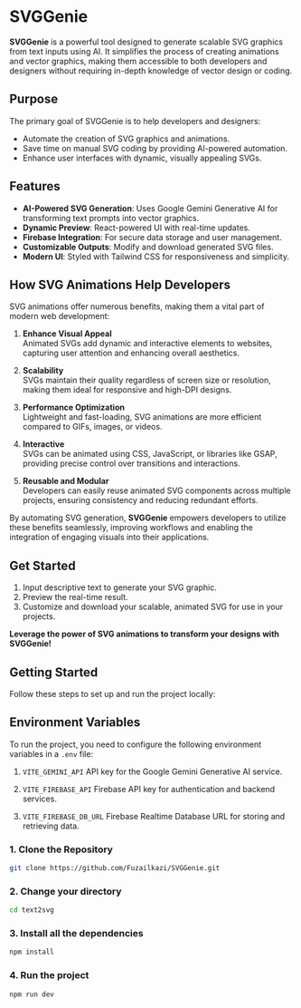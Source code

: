 # SVGGenie

**SVGGenie** is a powerful tool designed to generate scalable SVG graphics from text inputs using AI. It simplifies the process of creating animations and vector graphics, making them accessible to both developers and designers without requiring in-depth knowledge of vector design or coding.

## Purpose

The primary goal of SVGGenie is to help developers and designers:

- Automate the creation of SVG graphics and animations.
- Save time on manual SVG coding by providing AI-powered automation.
- Enhance user interfaces with dynamic, visually appealing SVGs.

## Features

- **AI-Powered SVG Generation**: Uses Google Gemini Generative AI for transforming text prompts into vector graphics.
- **Dynamic Preview**: React-powered UI with real-time updates.
- **Firebase Integration**: For secure data storage and user management.
- **Customizable Outputs**: Modify and download generated SVG files.
- **Modern UI**: Styled with Tailwind CSS for responsiveness and simplicity.

## How SVG Animations Help Developers

SVG animations offer numerous benefits, making them a vital part of modern web development:

1. **Enhance Visual Appeal**  
   Animated SVGs add dynamic and interactive elements to websites, capturing user attention and enhancing overall aesthetics.

2. **Scalability**  
   SVGs maintain their quality regardless of screen size or resolution, making them ideal for responsive and high-DPI designs.

3. **Performance Optimization**  
   Lightweight and fast-loading, SVG animations are more efficient compared to GIFs, images, or videos.

4. **Interactive**  
   SVGs can be animated using CSS, JavaScript, or libraries like GSAP, providing precise control over transitions and interactions.

5. **Reusable and Modular**  
   Developers can easily reuse animated SVG components across multiple projects, ensuring consistency and reducing redundant efforts.

By automating SVG generation, **SVGGenie** empowers developers to utilize these benefits seamlessly, improving workflows and enabling the integration of engaging visuals into their applications.

## Get Started

1. Input descriptive text to generate your SVG graphic.
2. Preview the real-time result.
3. Customize and download your scalable, animated SVG for use in your projects.

**Leverage the power of SVG animations to transform your designs with SVGGenie!**

## Getting Started

Follow these steps to set up and run the project locally:

## Environment Variables

To run the project, you need to configure the following environment variables in a `.env` file:

1. `VITE_GEMINI_API`
   API key for the Google Gemini Generative AI service.

2. `VITE_FIREBASE_API`
   Firebase API key for authentication and backend services.

3. `VITE_FIREBASE_DB_URL`
   Firebase Realtime Database URL for storing and retrieving data.

### 1. Clone the Repository

```bash
git clone https://github.com/Fuzailkazi/SVGGenie.git
```

### 2. Change your directory

```bash
cd text2svg
```

### 3. Install all the dependencies

```bash
npm install
```

### 4. Run the project

```bash
npm run dev
```
